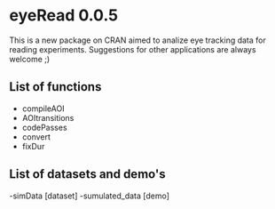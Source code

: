 # eyeRead 0.0.5

This is a new package on CRAN aimed to analize eye tracking data for reading experiments.
Suggestions for other applications are always welcome ;)

## List of functions

- compileAOI
- AOItransitions
- codePasses
- convert
- fixDur

## List of datasets and demo's

-simData [dataset]
-sumulated_data [demo]